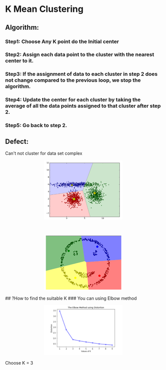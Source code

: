 # K Mean Clustering
## Algorithm:
### Step1: Choose Any K point do the Initial center
### Step2: Assign each data point to the cluster with the nearest center to it.
### Step3: If the assignment of data to each cluster in step 2 does not change compared to the previous loop, we stop the algorithm.
### Step4: Update the center for each cluster by taking the average of all the data points assigned to that cluster after step 2.
### Step5: Go back to step 2.
## Defect:
Can't not cluster for data set complex
<p align="center" width="100%">
    <img width="50%" src="defect1.PNG"> 
</p>
</br>
<p align="center" width="100%">
    <img width="50%" src="defect2.PNG"> 
</p>
## ?How to find the suitable K
### You can using  Elbow method
<p align="center" width="100%">
    <img width="50%" src="Elbow-method.PNG"> 
</p>
Choose K = 3 
